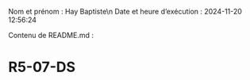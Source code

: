 Nom et prénom : Hay Baptiste\n
Date et heure d’exécution : 2024-11-20 12:56:24

Contenu de README.md :
# R5-07-DS